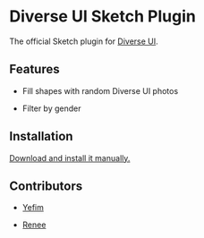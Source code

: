 Diverse UI Sketch Plugin
============================

The official Sketch plugin for [Diverse UI](https://www.diverseui.com).

## Features

* Fill shapes with random Diverse UI photos

* Filter by gender

## Installation

[Download and install it manually.](https://github.com/reneepadgham/diverseui-sketch-plugin/archive/master.zip)

## Contributors

* [Yefim](https://twitter.com/yefim)

* [Renee](https://twitter.com/reneepadgham.com)
